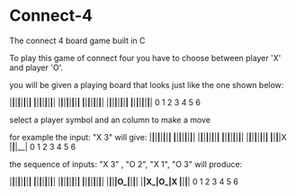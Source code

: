# Connect-4
The connect 4 board game built in C

To play this game of connect four you have to choose between player 'X' and player 'O'.

you will be given a playing board that looks just like the one shown below:

|__|__|__|__|__|__|__|
|__|__|__|__|__|__|__|
|__|__|__|__|__|__|__|
|__|__|__|__|__|__|__|
|__|__|__|__|__|__|__|
|__|__|__|__|__|__|__|
  0  1  2  3  4  5  6

select a player symbol and an column to make a move

for example the input: "X 3" will give:
|__|__|__|__|__|__|__|
|__|__|__|__|__|__|__|
|__|__|__|__|__|__|__|
|__|__|__|__|__|__|__|
|__|__|__|__|__|__|__|
|__|__|__|X |__|__|__|
  0  1  2  3  4  5  6
  
  the sequence of inputs: "X 3" , "O 2", "X 1", "O 3" will produce:
  
|__|__|__|__|__|__|__|
|__|__|__|__|__|__|__|
|__|__|__|__|__|__|__|
|__|__|__|__|__|__|__|
|__|__|__|O_|__|__|__|
|__|X_|O_|X |__|__|__|
  0  1  2  3  4  5  6
 
